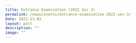 ```yaml
---
title: Entrance Examination (2022 Sec 3)
permalink: /news/events/entrance-examination-2022-sec-3/
date: 2021-11-01
layout: post
description: ""
image: ""
---
```

